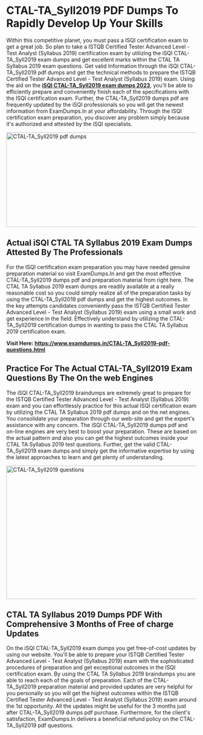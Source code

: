 <h1><strong>CTAL-TA_Syll2019 PDF Dumps To Rapidly Develop Up Your Skills</strong></h1>
<p>Within this competitive planet, you must pass a ISQI certification exam to get a great job. So plan to take a ISTQB Certified Tester Advanced Level - Test Analyst (Syllabus 2019) certification exam by utilizing the iSQI CTAL-TA_Syll2019 exam dumps and get excellent marks within the CTAL TA Syllabus 2019 exam questions. Get valid Information through the iSQI CTAL-TA_Syll2019 pdf dumps and get the technical methods to prepare the ISTQB Certified Tester Advanced Level - Test Analyst (Syllabus 2019) exam. Using the aid on the <strong><a href="https://www.examdumps.in/CTAL-TA_Syll2019-pdf-questions.html">iSQI CTAL-TA_Syll2019 exam dumps 2023</a></strong>, you'll be able to efficiently prepare and conveniently finish each of the specifications with the ISQI certification exam. Further, the CTAL-TA_Syll2019 dumps pdf are frequently updated by the iSQI professionals so you will get the newest information from ExamDumps.In at your affordability. Through the ISQI certification exam preparation, you discover any problem simply because it's authorized and attested by the iSQI specialists.</p>
<p><img src="https://i.ibb.co/zxJwW90/Copy-of-Online-Classes-Twitter-header-post-Made-with-Poster-My-Wall-1.png" alt="CTAL-TA_Syll2019 pdf dumps" width="750" height="250" /></p>
<h2><strong>Actual iSQI CTAL TA Syllabus 2019 Exam Dumps Attested By The Professionals</strong></h2>
<p>For the ISQI certification exam preparation you may have needed genuine preparation material so visit ExamDumps.In and get the most effective CTAL-TA_Syll2019 dumps pdf and preparation material from right here. The CTAL TA Syllabus 2019 exam dumps are readily available at a really reasonable cost so you could simply realize all of the preparation tasks by using the CTAL-TA_Syll2019 pdf dumps and get the highest outcomes. In the key attempts candidates conveniently pass the ISTQB Certified Tester Advanced Level - Test Analyst (Syllabus 2019) exam using a small work and get experience in the field. Effectively understand by utilizing the CTAL-TA_Syll2019 certification dumps in wanting to pass the CTAL TA Syllabus 2019 certification exam.</p>
<p><strong>Visit Here:&nbsp;<a href="https://www.examdumps.in/CTAL-TA_Syll2019-pdf-questions.html">https://www.examdumps.in/CTAL-TA_Syll2019-pdf-questions.html</a></strong></p>
<h2><strong>Practice For The Actual CTAL-TA_Syll2019 Exam Questions By The On the web Engines</strong></h2>
<p>The iSQI CTAL-TA_Syll2019 braindumps are extremely great to prepare for the ISTQB Certified Tester Advanced Level - Test Analyst (Syllabus 2019) exam and you can effortlessly practice for this actual ISQI certification exam by utilizing the CTAL TA Syllabus 2019 pdf dumps and on the net engines. You consolidate your preparation through our web-site and get the expert's assistance with any concern. The iSQI CTAL-TA_Syll2019 dumps pdf and on-line engines are very best to boost your preparation. These are based on the actual pattern and also you can get the highest outcomes inside your CTAL TA Syllabus 2019 test questions. Further, get the valid CTAL-TA_Syll2019 exam dumps and simply get the informative expertise by using the latest approaches to learn and get plenty of understanding.</p>
<p><a href="https://www.examdumps.in/CTAL-TA_Syll2019-pdf-questions.html"><img src="https://i.ibb.co/QkNtdwY/Copy-of-Zoom-Online-Classes-Facebook-Share-Po-Made-with-Poster-My-Wall-1.jpg" alt="CTAL-TA_Syll2019 questions" width="670" height="352" /></a></p>
<h2><strong>CTAL TA Syllabus 2019 Dumps PDF With Comprehensive 3 Months of Free of charge Updates</strong></h2>
<p>On the iSQI CTAL-TA_Syll2019 exam dumps you get free-of-cost updates by using our website. You'll be able to prepare your ISTQB Certified Tester Advanced Level - Test Analyst (Syllabus 2019) exam with the sophisticated procedures of preparation and get exceptional outcomes in the ISQI certification exam. By using the CTAL TA Syllabus 2019 braindumps you are able to reach each of the goals of preparation. Each of the CTAL-TA_Syll2019 preparation material and provided updates are very helpful for you personally so you will get the highest outcomes within the ISTQB Certified Tester Advanced Level - Test Analyst (Syllabus 2019) exam around the 1st opportunity. All the updates might be useful for the 3 months just after CTAL-TA_Syll2019 dumps pdf purchase. Furthermore, for the client's satisfaction, ExamDumps.In delivers a beneficial refund policy on the CTAL-TA_Syll2019 pdf questions.</p>
